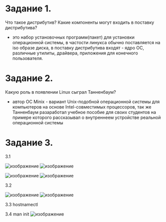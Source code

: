 # Задание 1.
Что такое дистрибутив? Какие компоненты могут входить в поставку дистрибутива?
- это набор установочных программ(пакет) для установки операционной системы, в частости линукса обычно поставляется на iso образе диска, в поставку дистрибутива входят - ядро ОС, различные утилиты, драйвера, приложения для конечного пользователя.

# Задание 2.
Какую роль в появлении Linux сыграл Танненбаум?
- автор ОС Minix - вариант Unix-подобной операционной системы для компьютеров на основе Intel-совместимых процессоров, так же Танненбаум разаработал учебное пособие для своих студентов на примере которого рассказывал о внутреннеем устройстве реальной операционной системы

# Задание 3.
 3.1

![изображение](https://user-images.githubusercontent.com/107613708/182316452-d5db4b3e-7acb-44ce-a095-2286a82e9188.png)
![изображение](https://user-images.githubusercontent.com/107613708/182318090-9d534553-de66-4f0c-a127-5159a1ebcd1a.png)

![изображение](https://user-images.githubusercontent.com/107613708/182316642-3cc2c447-8959-42c2-81e0-51dabb1ef93d.png)
![изображение](https://user-images.githubusercontent.com/107613708/182319379-68837277-0158-41a8-8d6f-3838d509c6e2.png)

3.2

![изображение](https://user-images.githubusercontent.com/107613708/182323328-49eeb57d-c1c7-49b7-97d8-309bba2f8600.png)
![изображение](https://user-images.githubusercontent.com/107613708/182322717-a6d406a8-29ef-4d86-8915-cb4e47ef5bd1.png)

3.3
hostnamectl 

3.4
man init 
![изображение](https://user-images.githubusercontent.com/107613708/182325780-fa6dfbd0-9c35-4e8d-addf-8478a9bdc51b.png)





